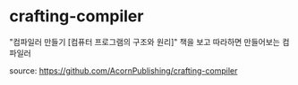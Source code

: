 # crafting-compiler
"컴파일러 만들기 [컴퓨터 프로그램의 구조와 원리]" 책을 보고 따라하면 만들어보는 컴파일러

 
source: https://github.com/AcornPublishing/crafting-compiler
